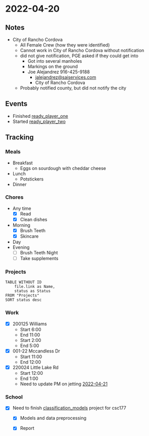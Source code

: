 # 2022-04-20
## Notes
- City of Rancho Cordova
	- All Female Crew (how they were identified)
	- Cannot work in City of Rancho Cordova without notification
	- did not give notification, PGE asked if they could get into 
		- Got into several manholes
		- Markings on the ground
		- Joe Alejandrez 916-425-9188
			- jalejandrez@saiservices.com
			- City of Rancho Cordova
	- Probably notified county, but did not notify the city

## Events
- Finished [ready_player_one](../Media/Books/ready_player_one.md)
- Started [ready_player_two](../Media/Books/ready_player_two.md)

## Tracking
### Meals
- Breakfast
	- Eggs on sourdough with cheddar cheese
- Lunch
	- Potstickers
- Dinner

### Chores
- Any time
	- [x] Read
	- [x] Clean dishes
- Morning
	- [x] Brush Teeth
	- [x] Skincare
- Day
- Evening
	- [ ] Brush Teeth Night
	- [ ] Take supplements

### Projects
```dataview
TABLE WITHOUT ID
	file.link as Name,
	status as Status
FROM "Projects"
SORT status desc
```

### Work
- [x] 200125 Williams
	- Start 6:00
	- End 11:00
	- Start 2:00
	- End 5:00
- [x] 001-22 Mccandless Dr
	- Start 11:00
	- End 12:00
- [x] 220024 Little Lake Rd
	- Start 12:00
	- End 1:00
	- Need to update PM on jetting [2022-04-21](2022-04-21)
### School
- [x] Need to finish [classification_models](classification_models.md) project for csc177 
	- [x] Models and data preprocessing
	- [x] Report


